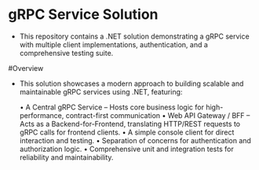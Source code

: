 # gRPC Service Solution
  - This repository contains a .NET solution demonstrating a gRPC service with multiple client implementations, authentication, and a comprehensive testing suite.

#Overview
  
  - This solution showcases a modern approach to building scalable and maintainable gRPC services using .NET, featuring:
  
    • A Central gRPC Service – Hosts core business logic for high-performance, contract-first communication
    • Web API Gateway / BFF – Acts as a Backend-for-Frontend, translating HTTP/REST requests to gRPC calls for frontend clients.
    • A simple console client for direct interaction and testing.
    • Separation of concerns for authentication and authorization logic.
    • Comprehensive unit and integration tests for reliability and maintainability.

